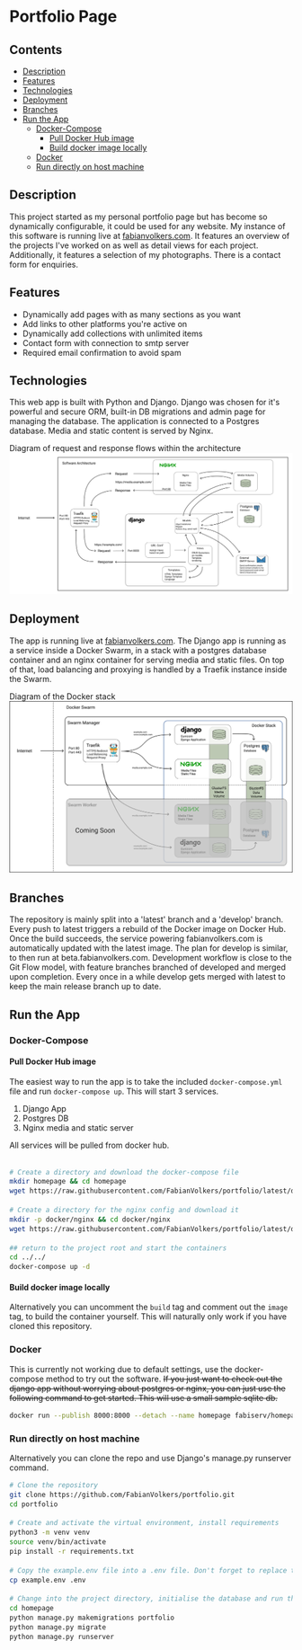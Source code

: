 # Portfolio Page <!-- omit in TOC -->

## Contents <!-- omit in TOC -->

- [Description](#description)
- [Features](#features)
- [Technologies](#technologies)
- [Deployment](#deployment)
- [Branches](#branches)
- [Run the App](#run-the-app)
  - [Docker-Compose](#docker-compose)
    - [Pull Docker Hub image](#pull-docker-hub-image)
    - [Build docker image locally](#build-docker-image-locally)
  - [Docker](#docker)
  - [Run directly on host machine](#run-directly-on-host-machine)

## Description

This project started as my personal portfolio page but has become so dynamically configurable, it could be used for any website. My instance of this software is running live at [fabianvolkers.com](https://fabianvolkers.com). It features an overview of the projects I've worked on as well as detail views for each project. Additionally, it features a selection of my photographs. There is a contact form for enquiries.

## Features

- Dynamically add pages with as many sections as you want
- Add links to other platforms you're active on
- Dynamically add collections with unlimited items
- Contact form with connection to smtp server
- Required email confirmation to avoid spam

## Technologies

This web app is built with Python and Django. Django was chosen for it's powerful and secure ORM, built-in DB migrations and admin page for managing the database. The application is connected to a Postgres database. Media and static content is served by Nginx.

Diagram of request and response flows within the architecture
![](.github/.media/software-architecture.png)

## Deployment

The app is running live at [fabianvolkers.com](https://fabianvolkers.com). The Django app is running as a service inside a Docker Swarm, in a stack with a postgres database container and an nginx container for serving media and static files. On top of that, load balancing and proxying is handled by a Traefik instance inside the Swarm.


Diagram of the Docker stack
![](.github/.media/deployment-architecture.png)

## Branches

The repository is mainly split into a 'latest' branch and a 'develop' branch. Every push to latest triggers a rebuild of the Docker image on Docker Hub. Once the build succeeds, the service powering fabianvolkers.com is automatically updated with the latest image. The plan for develop is similar, to then run at beta.fabianvolkers.com. Development workflow is close to the Git Flow model, with feature branches branched of developed and merged upon completion. Every once in a while develop gets merged with latest to keep the main release branch up to date.


## Run the App
### Docker-Compose
#### Pull Docker Hub image
The easiest way to run the app is to take the included `docker-compose.yml` file and run `docker-compose up`. This will start 3 services.
1. Django App
1. Postgres DB
1. Nginx media and static server

All services will be pulled from docker hub. 

```bash

# Create a directory and download the docker-compose file
mkdir homepage && cd homepage
wget https://raw.githubusercontent.com/FabianVolkers/portfolio/latest/docker-compose.yml

# Create a directory for the nginx config and download it
mkdir -p docker/nginx && cd docker/nginx
wget https://raw.githubusercontent.com/FabianVolkers/portfolio/latest/docker/nginx/nginx.conf

## return to the project root and start the containers
cd ../../
docker-compose up -d
```
#### Build docker image locally
Alternatively you can uncomment the `build` tag and comment out the `image` tag, to build the container yourself. This will naturally only work if you have cloned this repository.

### Docker
This is currently not working due to default settings, use the docker-compose method to try out the software.
~~If you just want to check out the django app without worrying about postgres or nginx, you can just use the following command to get started. This will use a small sample sqlite db.~~
```bash
docker run --publish 8000:8000 --detach --name homepage fabiserv/homepage:latest
```

### Run directly on host machine

Alternatively you can clone the repo and use Django's manage.py runserver command.


```bash
# Clone the repository
git clone https://github.com/FabianVolkers/portfolio.git
cd portfolio

# Create and activate the virtual environment, install requirements
python3 -m venv venv
source venv/bin/activate
pip install -r requirements.txt

# Copy the example.env file into a .env file. Don't forget to replace the values with your own.
cp example.env .env

# Change into the project directory, initialise the database and run the server
cd homepage
python manage.py makemigrations portfolio
python manage.py migrate
python manage.py runserver
```
